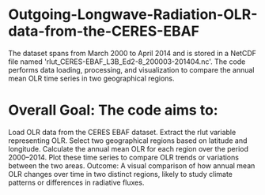 # Outgoing-Longwave-Radiation-OLR-data-from-the-CERES-EBAF
The dataset spans from March 2000 to April 2014 and is stored in a NetCDF file named 'rlut_CERES-EBAF_L3B_Ed2-8_200003-201404.nc'. The code performs data loading, processing, and visualization to compare the annual mean OLR time series in two geographical regions.
# Overall Goal: The code aims to:
Load OLR data from the CERES EBAF dataset.
Extract the rlut variable representing OLR.
Select two geographical regions based on latitude and longitude.
Calculate the annual mean OLR for each region over the period 2000–2014.
Plot these time series to compare OLR trends or variations between the two areas.
Outcome: A visual comparison of how annual mean OLR changes over time in two distinct regions, likely to study climate patterns or differences in radiative fluxes.
